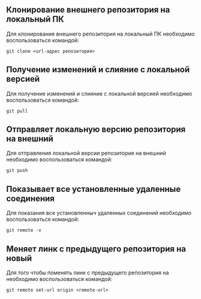 ## Клонирование внешнего репозитория на локальный ПК

Для клонирование внешнего репозитория на локальный ПК необходимо воспользоваться командой:

```
git clone <url-адрес репозитория>
```

## Получение изменений и слияние с локальной версией

Для получение изменений и слияние с локальной версией необходимо воспользоваться командой:

```
git pull
```

## Отправляет локальную версию репозитория на внешний

Для отправления локальной версии репозитория на внешний необходимо воспользоваться командой:

```
git push
```

## Показывает все установленные удаленные соединения

Для показания все установленныч удаленныx соединений необходимо воспользоваться командой:

```
git remote -v
```

## Mеняет линк с предыдущего репозитория на новый

 Для того чтобы поменять линк с предыдущего репозитория на необходимо воспользоваться командой:

 ```
git remote set-url origin <remote-url>
 ```